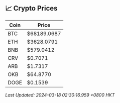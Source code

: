 ## 📈 Crypto Prices

| Coin | Price |
| ---- | ----- |
| BTC | $68189.0687 |
| ETH | $3628.0791 |
| BNB | $579.0412 |
| CRV | $0.7071 |
| ARB | $1.7317 |
| OKB | $64.8770 |
| DOGE | $0.1539 |

_Last Updated: 2024-03-18 02:30:16.959 +0800 HKT_
